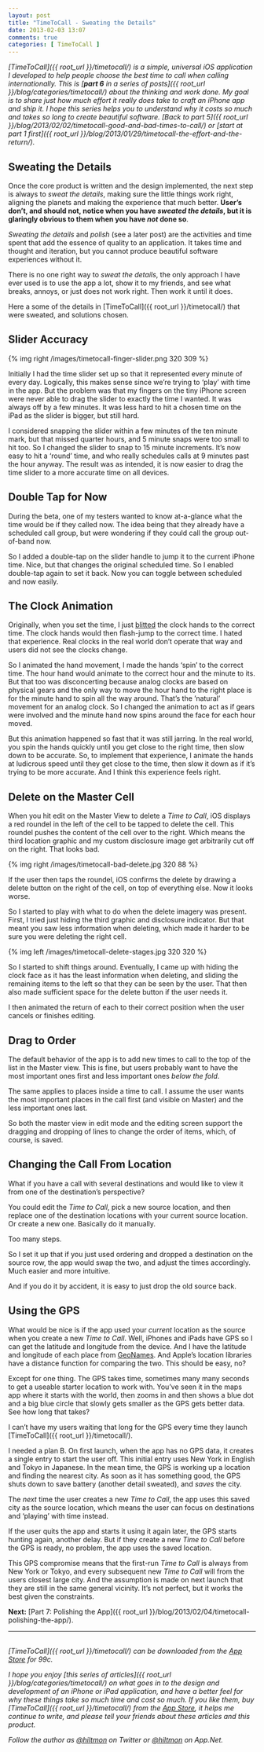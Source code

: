 ```yaml
---
layout: post
title: "TimeToCall - Sweating the Details"
date: 2013-02-03 13:07
comments: true
categories: [ TimeToCall ]
---
```


*[TimeToCall]({{ root_url }}/timetocall/) is a simple, universal iOS application I developed to help people choose the best time to call when calling internationally. This is [**part 6** in a series of posts]({{ root_url }}/blog/categories/timetocall/) about the thinking and work done. My goal is to share just how much effort it really does take to craft an iPhone app and ship it. I hope this series helps you to understand why it costs so much and takes so long to create beautiful software. [Back to part 5]({{ root_url }}/blog/2013/02/02/timetocall-good-and-bad-times-to-call/) or [start at part 1 first]({{ root_url }}/blog/2013/01/29/timetocall-the-effort-and-the-return/).*

## Sweating the Details

Once the core product is written and the design implemented, the next step is always to *sweat the details*, making sure the little things work right, aligning the planets and making the experience that much better.  **User’s don’t, and should not, notice when you have *sweated the details*, but it is glaringly obvious to them when you have *not* done so**. 

*Sweating the details* and *polish* (see a later post) are the activities and time spent that add the essence of quality to an application. It takes time and thought and iteration, but you cannot produce beautiful software experiences without it.

There is no one right way to *sweat the details*, the only approach I have ever used is to use the app a lot, show it to my friends, and see what breaks, annoys, or just does not work right. Then work it until it does.

Here a some of the details in [TimeToCall]({{ root_url }}/timetocall/) that were sweated, and solutions chosen.

## Slider Accuracy

{% img right /images/timetocall-finger-slider.png 320 309 %}

Initially I had the time slider set up so that it represented every minute of every day. Logically, this makes sense since we’re trying to ‘play’ with time in the app. But the problem was that my fingers on the tiny iPhone screen were never able to drag the slider to exactly the time I wanted. It was always off by a few minutes. It was less hard to hit a chosen time on the iPad as the slider is bigger, but still hard.

I considered snapping the slider within a few minutes of the ten minute mark, but that missed quarter hours, and 5 minute snaps were too small to hit too. So I changed the slider to snap to 15 minute increments. It’s now easy to hit a ‘round’ time, and who really schedules calls at 9 minutes past the hour anyway. The result was as intended, it is now easier to drag the time slider to a more accurate time on all devices.

## Double Tap for Now

During the beta, one of my testers wanted to know at-a-glance what the time would be if they called now. The idea being that they already have a scheduled call group, but were wondering if they could call the group out-of-band now.

 So I added a double-tap on the slider handle to jump it to the current iPhone time. Nice, but that changes the original scheduled time. So I enabled double-tap again to set it back. Now you can toggle between scheduled and now easily.

## The Clock Animation

Originally, when you set the time, I just [blitted](http://en.wikipedia.org/wiki/Bit_blit) the clock hands to the correct time. The clock hands would then flash-jump to the correct time. I hated that experience. Real clocks in the real world don’t operate that way and users did not see the clocks change.

So I animated the hand movement, I made the hands ‘spin’ to the correct time. The hour hand would animate to the correct hour and the minute to its. But that too was disconcerting because analog clocks are based on physical gears and the only way to move the hour hand to the right place is for the minute hand to spin all the way around. That’s the ’natural’ movement for an analog clock. So I changed the animation to act as if gears were involved and the minute hand now spins around the face for each hour moved.

But this animation happened so fast that it was still jarring. In the real world, you spin the hands quickly until you get close to the right time, then slow down to be accurate. So, to implement that experience, I animate the hands at ludicrous speed until they get close to the time, then slow it down as if it’s trying to be more accurate. And I think this experience feels right.

## Delete on the Master Cell

When you hit edit on the Master View to delete a *Time to Call*, iOS displays a red roundel in the left of the cell to be tapped to delete the cell. This roundel pushes the content of the cell over to the right. Which means the third location graphic and my custom disclosure image get arbitrarily cut off on the right. That looks bad.

{% img right /images/timetocall-bad-delete.jpg 320 88 %}

If the user then taps the roundel, iOS confirms the delete by drawing a delete button on the right of the cell, on top of everything else. Now it looks worse.

So I started to play with what to do when the delete imagery was present. First, I tried just hiding the third graphic and disclosure indicator. But that meant you saw less information when deleting, which made it harder to be sure you were deleting the right cell.

{% img left /images/timetocall-delete-stages.jpg 320 320 %}

So I started to shift things around. Eventually, I came up with hiding the clock face as it has the least information when deleting, and sliding the  remaining items to the left so that they can be seen by the user. That then also made sufficient space for the delete button if the user needs it.

I then animated the return of each to their correct position when the user cancels or finishes editing.

## Drag to Order

The default behavior of the app is to add new times to call to the top of the list in the Master view. This is fine, but users probably want to have the most important ones first and less important ones *below the fold*.

The same applies to places inside a time to call. I assume the user wants the most important places in the call first (and visible on Master) and the less important ones last.

So both the master view in edit mode and the editing screen support the dragging and dropping of lines to change the order of items, which, of course, is saved.

## Changing the Call From Location

What if you have a call with several destinations and would like to view it from one of the destination’s perspective?

You could edit the *Time to Call*, pick a new source location, and then replace one of the destination locations with your current source location. Or create a new one. Basically do it manually.

Too many steps.

So I set it up that if you just used ordering and dropped a destination on the source row, the app would swap the two, and adjust the times accordingly. Much easier and more intuitive.

And if you do it by accident, it is easy to just drop the old source back.

## Using the GPS

What would be nice is if the app used your *current* location as the source when you create a new *Time to Call*. Well, iPhones and iPads have GPS so I can get the latitude and longitude from the device. And I have the latitude and longitude of each place from [GeoNames](http://www.geonames.org/). And Apple’s location libraries have a distance function for comparing the two. This should be easy, no?

Except for one thing. The GPS takes time, sometimes many many seconds to get a useable starter location to work with. You’ve seen it in the maps app where it starts with the world, then zooms in and then shows a blue dot and a big blue circle that slowly gets smaller as the GPS gets better data. See how long that takes?

I can’t have my users waiting that long for the GPS every time they launch [TimeToCall]({{ root_url }}/timetocall/).

I needed a plan B. On first launch, when the app has no GPS data, it creates a single entry to start the user off. This initial entry uses New York in English and Tokyo in Japanese. In the mean time, the GPS is working up a location and finding the nearest city. As soon as it has something good, the GPS shuts down to save battery (another detail sweated), and *saves* the city.

The *next* time the user creates a new *Time to Call*, the app uses this saved city as the source location, which means the user can focus on destinations and ‘playing’ with time instead.

If the user quits the app and starts it using it again later, the GPS starts hunting again, another delay. But if they create a new *Time to Call* before the GPS is ready, no problem, the app uses the saved location.

This GPS compromise means that the first-run *Time to Call* is always from New York or Tokyo, and every subsequent new *Time to Call* will from the users closest large city. And the assumption is made on next launch that they are still in the same general vicinity. It’s not perfect, but it works the best given the constraints.

**Next:** [Part 7: Polishing the App]({{ root_url }}/blog/2013/02/04/timetocall-polishing-the-app/).

---
&nbsp;  
*[TimeToCall]({{ root_url }}/timetocall/) can be downloaded from the [App Store](https://itunes.apple.com/us/app/timetocall/id596429979?ls=1&mt=8) for 99c.*

*I hope you enjoy [this series of articles]({{ root_url }}/blog/categories/timetocall/) on what goes in to the design and development of an iPhone or iPad application, and have a better feel for why these things take so much time and cost so much. If you like them, buy [TimeToCall]({{ root_url }}/timetocall/) from the [App Store](https://itunes.apple.com/us/app/timetocall/id596429979?ls=1&mt=8), it helps me continue to write, and please tell your friends about these articles and this product.*

*Follow the author as [@hiltmon](https://twitter.com/hiltmon) on Twitter or [@hiltmon](http://alpha.app.net/hiltmon) on App.Net.*
